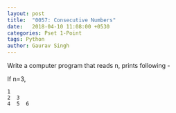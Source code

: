 ```yaml
---
layout: post
title:  "0057: Consecutive Numbers"
date:   2018-04-10 11:08:00 +0530
categories: Pset 1-Point
tags: Python
author: Gaurav Singh
---
```

Write a computer program that reads n, prints following -

If n=3,

```
1
2  3
4  5  6
```
